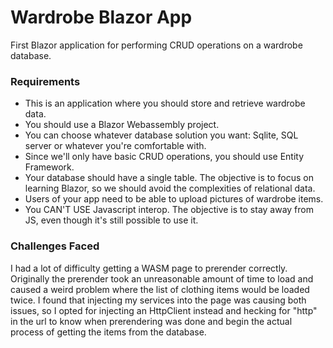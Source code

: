 <h1>Wardrobe Blazor App</h1>
First Blazor application for performing CRUD operations on a wardrobe database.
<h3>Requirements</h3>
  <ul>
     <li>This is an application where you should store and retrieve wardrobe data.</li>
     <li>You should use a Blazor Webassembly project.</li>
     <li>You can choose whatever database solution you want: Sqlite, SQL server or whatever you're comfortable with.</li>
     <li>Since we'll only have basic CRUD operations, you should use Entity Framework.</li>
     <li>Your database should have a single table. The objective is to focus on learning Blazor, so we should avoid the complexities of relational data.</li>
     <li>Users of your app need to be able to upload pictures of wardrobe items.</li>
     <li>You CAN'T USE Javascript interop. The objective is to stay away from JS, even though it's still possible to use it.</li>
  </ul>
<h3>Challenges Faced</h3>
I had a lot of difficulty getting a WASM page to prerender correctly. Originally the prerender took an unreasonable amount of time to load and caused a weird problem where the list of clothing items would be loaded twice. I found that injecting my services into the page was causing both issues, so I opted for injecting an HttpClient instead and hecking for "http" in the url to know when prerendering was done and begin the actual process of getting the items from the database. 
